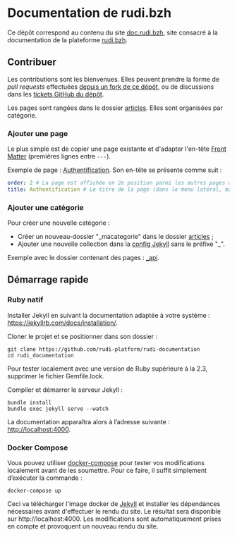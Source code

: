 # Documentation de rudi.bzh

Ce dépôt correspond au contenu du site [doc.rudi.bzh](https://doc.rudi.bzh), site consacré à la documentation de la plateforme [rudi.bzh](https://rudi.bzh).

## Contribuer

Les contributions sont les bienvenues. Elles peuvent prendre la forme de _pull requests_ effectuées [depuis un fork de ce dépôt](https://help.github.com/articles/fork-a-repo/), ou de discussions dans les [tickets GitHub du dépôt](https://github.com/rudi-platform/rudi-documentation/issues).

Les pages sont rangées dans le dossier [articles](articles).
Elles sont organisées par catégorie.

### Ajouter une page

Le plus simple est de copier une page existante et d'adapter l'en-tête [Front Matter](https://jekyllrb.com/docs/front-matter/) (premières lignes entre `---`).

Exemple de page : [Authentification](articles/_api/authentification.md). Son en-tête se présente comme suit :

```yaml
order: 2 # La page est affichée en 2e position parmi les autres pages de la même catégorie dans le menu latéral
title: Authentification # Le titre de la page (dans le menu latéral, mais aussi dans le titre du navigateur)
```

### Ajouter une catégorie

Pour créer une nouvelle catégorie :

- Créer un nouveau-dossier "_macategorie" dans le dossier [articles](articles) ;
- Ajouter une nouvelle collection dans la [config Jekyll](_config.yml) sans le préfixe "_".

Exemple avec le dossier contenant des pages : [_api](articles/_api).

## Démarrage rapide

### Ruby natif

Installer Jekyll en suivant la documentation adaptée à votre système : https://jekyllrb.com/docs/installation/.

Cloner le projet et se positionner dans son dossier :

```
git clone https://github.com/rudi-platform/rudi-documentation
cd rudi_documentation
```

Pour tester localement avec une version de Ruby supérieure à la 2.3, supprimer le fichier Gemfile.lock.

Compiler et démarrer le serveur Jekyll :

```
bundle install
bundle exec jekyll serve --watch
```

La documentation apparaîtra alors à l’adresse suivante : <a href="http://localhost:4000">http://localhost:4000</a>.

### Docker Compose

Vous pouvez utiliser [docker-compose](https://docs.docker.com/compose/) pour tester vos modifications localement avant de les soumettre. Pour ce faire, il suffit simplement d’exécuter la commande :

```
docker-compose up
```

Ceci va télécharger l'image docker de [Jekyll](https://www.jekyll.io/) et installer les dépendances nécessaires avant d'effectuer le rendu du site. Le résultat sera disponible sur http://localhost:4000. Les modifications sont automatiquement prises en compte et provoquent un nouveau rendu du site.
